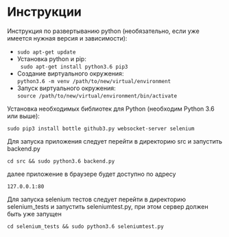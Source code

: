 
# Инструкции

Инструкция по развертыванию python (необязательно, если уже имеется нужная версия и зависимости):
* `sudo apt-get update`  
* Установка python и pip:  
` sudo apt-get install python3.6 pip3`
* Создание виртуального окружения:  
`python3.6 -m venv /path/to/new/virtual/environment`
* Запуск виртуального окружения:  
`source /path/to/new/virtual/environment/bin/activate`


Установка необходимых библиотек для Python (необходим Python 3.6 или выше):  
```
sudo pip3 install bottle github3.py websocket-server selenium
```

Для запуска приложения следует перейти в директорию src и запустить backend.py 
```
cd src && sudo python3.6 backend.py
```

далее приложение в браузере будет доступно по адресу 
```
127.0.0.1:80
```

Для запуска selenium тестов следует перейти в директорию selenium_tests и запустить seleniumtest.py,
при этом сервер должен быть уже запущен
```
cd selenium_tests && sudo python3.6 seleniumtest.py
```